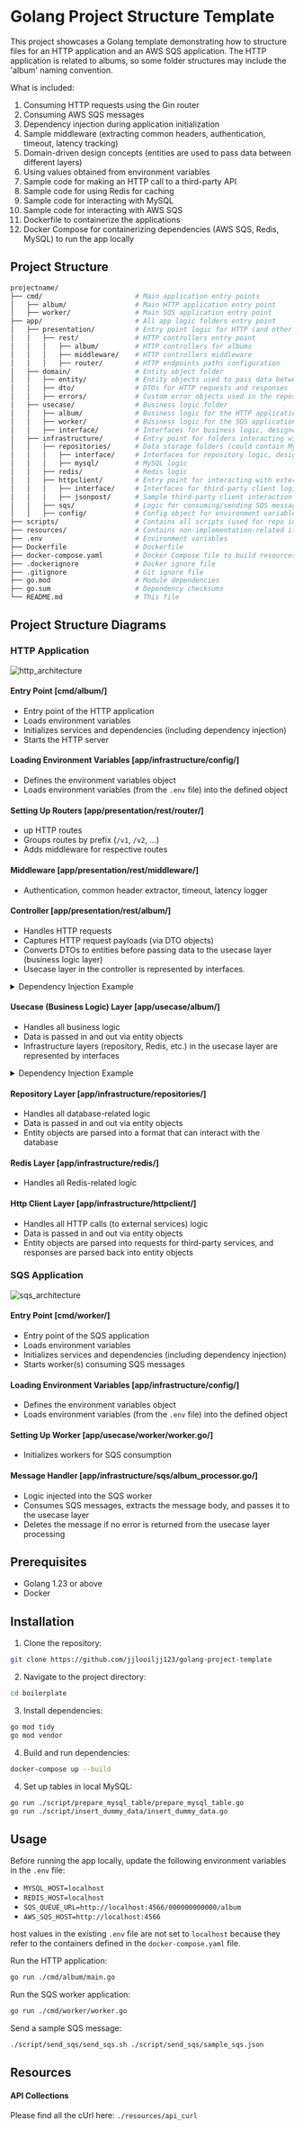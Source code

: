 # Golang Project Structure Template

This project showcases a Golang template demonstrating how to structure files for an HTTP application and an AWS SQS application. The HTTP application is related to albums, so some folder structures may include the 'album' naming convention.

What is included:

1. Consuming HTTP requests using the Gin router
2. Consuming AWS SQS messages
3. Dependency injection during application initialization
4. Sample middleware (extracting common headers, authentication, timeout, latency tracking)
5. Domain-driven design concepts (entities are used to pass data between different layers)
6. Using values obtained from environment variables
7. Sample code for making an HTTP call to a third-party API
8. Sample code for using Redis for caching
9. Sample code for interacting with MySQL
10. Sample code for interacting with AWS SQS
11. Dockerfile to containerize the applications
12. Docker Compose for containerizing dependencies (AWS SQS, Redis, MySQL) to run the app locally

## Project Structure

```bash
projectname/
├── cmd/                       # Main application entry points
│   ├── album/                 # Main HTTP application entry point
│   ├── worker/                # Main SQS application entry point
├── app/                       # All app logic folders entry point
│   ├── presentation/          # Entry point logic for HTTP (and other technologies like gRPC)
│   │   ├── rest/              # HTTP controllers entry point
│   │   │   ├── album/         # HTTP controllers for albums
│   │   │   ├── middleware/    # HTTP controllers middleware
│   │   │   ├── router/        # HTTP endpoints paths configuration
│   ├── domain/                # Entity object folder
│   │   ├── entity/            # Entity objects used to pass data between presentation, usecase, and infrastructure layers
│   │   ├── dto/               # DTOs for HTTP requests and responses
│   │   ├── errors/            # Custom error objects used in the repository
│   ├── usecase/               # Business logic folder
│   │   ├── album/             # Business logic for the HTTP application
│   │   ├── worker/            # Business logic for the SQS application
│   │   ├── interface/         # Interfaces for business logic, designed for dependency injection
│   ├── infrastructure/        # Entry point for folders interacting with external services or infrastructure
│   │   ├── repositories/      # Data storage folders (could contain MySQL, DynamoDB, etc.)
│   │   │   ├── interface/     # Interfaces for repository logic, designed for dependency injection
│   │   │   ├── mysql/         # MySQL logic
│   │   ├── redis/             # Redis logic
│   │   ├── httpclient/        # Entry point for interacting with external services using HTTP
│   │   │   ├── interface/     # Interfaces for third-party client logic, designed for dependency injection
│   │   │   ├── jsonpost/      # Sample third-party client interaction logic (making HTTP calls)
│   │   ├── sqs/               # Logic for consuming/sending SQS messages
│   │   ├── config/            # Config object for environment variables
├── scripts/                   # Contains all scripts (used for repo initialization, etc.)
├── resources/                 # Contains non-implementation-related items
├── .env                       # Environment variables
├── Dockerfile                 # Dockerfile
├── docker-compose.yaml        # Docker Compose file to build resources needed to run the app locally
├── .dockerignore              # Docker ignore file
├── .gitignore                 # Git ignore file
├── go.mod                     # Module dependencies
├── go.sum                     # Dependency checksums
└── README.md                  # This file
```

## Project Structure Diagrams

### HTTP Application

![http_architecture](./resources/diagrams/http_architecture.png?raw=true)

#### Entry Point [cmd/album/]

- Entry point of the HTTP application
- Loads environment variables
- Initializes services and dependencies (including dependency injection)
- Starts the HTTP server

#### Loading Environment Variables [app/infrastructure/config/]

- Defines the environment variables object
- Loads environment variables (from the <code>.env</code> file) into the defined object

#### Setting Up Routers [app/presentation/rest/router/]

- up HTTP routes
- Groups routes by prefix (<code>/v1</code>, <code>/v2</code>, ...)
- Adds middleware for respective routes

#### Middleware [app/presentation/rest/middleware/]

- Authentication, common header extractor, timeout, latency logger

#### Controller [app/presentation/rest/album/]

- Handles HTTP requests
- Captures HTTP request payloads (via DTO objects)
- Converts DTOs to entities before passing data to the usecase layer (business logic layer)
- Usecase layer in the controller is represented by interfaces.

<details>
<summary>Dependency Injection Example</summary>

```go
// --- In app/usecase/interface/portfolio_interface.go ---
type GetAlbumInterface interface {
	GetAllAlbums(ctx context.Context) ([]dto.Album, error)
	GetAlbumByID(ctx context.Context, id string) (dto.Album, error)
}

type CreateAlbumInterface interface {
	CreateAlbum(ctx context.Context, album entity.Album) (string, error)
}

type GetJSONPostInterface interface {
	GetFromThirdPartyAPI(ctx context.Context) ([]dto.Post, error)
}

type AlbumInterface interface {
	GetAlbumInterface
	CreateAlbumInterface
	GetJSONPostInterface
}

// --- In app/presentation/rest/album/controller.go ---
type Controller struct {
	albumService albumservice.AlbumInterface
}

// --- In cmd/album/main.go ---
// Initialize Usecase layer
albumService := albumservice.NewService(albumRepo, redisCache, config.AppCfg.CacheDuration, jsonPostHTTPClient)

// Initialize Controller layer
restController := restcontroller.NewController(albumService)
```

</details>

#### Usecase (Business Logic) Layer [app/usecase/album/]

- Handles all business logic
- Data is passed in and out via entity objects
- Infrastructure layers (repository, Redis, etc.) in the usecase layer are represented by interfaces

<details>
<summary>Dependency Injection Example</summary>

```go
// --- In app/infrastructure/repositories/interface/repo_interface.go ---
type RepositoryInterface interface {
	GetAlbums(ctx context.Context) ([]entity.Album, error)
	CreateAlbum(ctx context.Context, album entity.Album) (string, error)
	GetAlbumByID(ctx context.Context, id string) (entity.Album, error)
}


type AlbumInterface interface {
	GetAlbumInterface
	CreateAlbumInterface
	GetJSONPostInterface
}

// --- In app/usecase/album/service.go ---
type Service struct {
	albumRepo albumsRepositories.RepositoryInterface\
}

// --- In cmd/album/main.go ---
// Initialize Repository layer
albumRepo, err := mysqlRepo.NewAlbumRepository(db)

// Initialize Usecase layer
albumService := albumservice.NewService(albumRepo, redisCache, config.AppCfg.CacheDuration, jsonPostHTTPClient)
```

</details>

#### Repository Layer [app/infrastructure/repositories/]

- Handles all database-related logic
- Data is passed in and out via entity objects
- Entity objects are parsed into a format that can interact with the database

#### Redis Layer [app/infrastructure/redis/]

- Handles all Redis-related logic

#### Http Client Layer [app/infrastructure/httpclient/]

- Handles all HTTP calls (to external services) logic
- Data is passed in and out via entity objects
- Entity objects are parsed into requests for third-party services, and responses are parsed back into entity objects

### SQS Application

![sqs_architecture](./resources/diagrams/sqs_architecture.png?raw=true)

#### Entry Point [cmd/worker/]

- Entry point of the SQS application
- Loads environment variables
- Initializes services and dependencies (including dependency injection)
- Starts worker(s) consuming SQS messages

#### Loading Environment Variables [app/infrastructure/config/]

- Defines the environment variables object
- Loads environment variables (from the <code>.env</code> file) into the defined object

#### Setting Up Worker [app/usecase/worker/worker.go/]

- Initializes workers for SQS consumption

#### Message Handler [app/infrastructure/sqs/album_processor.go/]

- Logic injected into the SQS worker
- Consumes SQS messages, extracts the message body, and passes it to the usecase layer
- Deletes the message if no error is returned from the usecase layer processing

## Prerequisites

- Golang 1.23 or above
- Docker

## Installation

1. Clone the repository:

```bash
git clone https://github.com/jjlooiljj123/golang-project-template
```

2. Navigate to the project directory:

```bash
cd boilerplate
```

3. Install dependencies:

```bash
go mod tidy
go mod vendor
```

4. Build and run dependencies:

```bash
docker-compose up --build
```

4. Set up tables in local MySQL:

```bash
go run ./script/prepare_mysql_table/prepare_mysql_table.go
go run ./script/insert_dummy_data/insert_dummy_data.go
```

## Usage

Before running the app locally, update the following environment variables in the <code>.env</code> file:

- <code>MYSQL_HOST=localhost</code>
- <code>REDIS_HOST=localhost</code>
- <code>SQS_QUEUE_URL=http://localhost:4566/000000000000/album</code>
- <code>AWS_SQS_HOST=http://localhost:4566</code>

host values in the existing <code>.env</code> file are not set to <code>localhost</code> because they refer to the containers defined in the <code>docker-compose.yaml</code> file.

Run the HTTP application:

```bash
go run ./cmd/album/main.go
```

Run the SQS worker application:

```bash
go run ./cmd/worker/worker.go
```

Send a sample SQS message:

```bash
./script/send_sqs/send_sqs.sh ./script/send_sqs/sample_sqs.json
```

## Resources

#### API Collections

Please find all the cUrl here: <code>./resources/api_curl</code>
